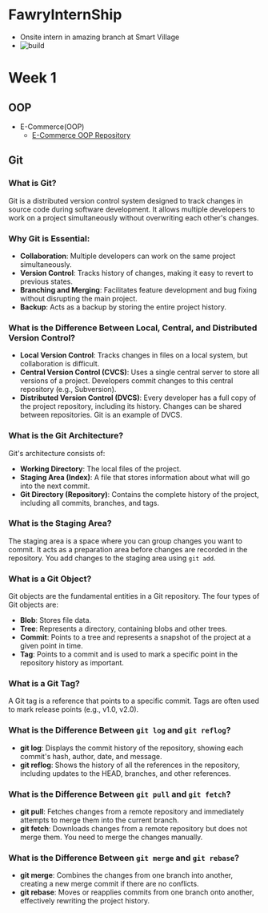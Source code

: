 # FawryInternShip

- Onsite intern in amazing branch at Smart Village
- ![build](https://github.com/ahmedelhdad123/FawryInternShip/assets/91333530/41e71817-fb6f-4a6c-9f25-2cee6aa336dd)

# Week 1

## OOP
- E-Commerce(OOP)
  - [E-Commerce OOP Repository](https://github.com/ahmedelhdad123/E-Commerce-OOp/tree/master)

## Git

### What is Git?

Git is a distributed version control system designed to track changes in source code during software development. It allows multiple developers to work on a project simultaneously without overwriting each other's changes.

### Why Git is Essential:

- **Collaboration**: Multiple developers can work on the same project simultaneously.
- **Version Control**: Tracks history of changes, making it easy to revert to previous states.
- **Branching and Merging**: Facilitates feature development and bug fixing without disrupting the main project.
- **Backup**: Acts as a backup by storing the entire project history.

### What is the Difference Between Local, Central, and Distributed Version Control?

- **Local Version Control**: Tracks changes in files on a local system, but collaboration is difficult.
- **Central Version Control (CVCS)**: Uses a single central server to store all versions of a project. Developers commit changes to this central repository (e.g., Subversion).
- **Distributed Version Control (DVCS)**: Every developer has a full copy of the project repository, including its history. Changes can be shared between repositories. Git is an example of DVCS.

### What is the Git Architecture?

Git's architecture consists of:
- **Working Directory**: The local files of the project.
- **Staging Area (Index)**: A file that stores information about what will go into the next commit.
- **Git Directory (Repository)**: Contains the complete history of the project, including all commits, branches, and tags.

### What is the Staging Area?

The staging area is a space where you can group changes you want to commit. It acts as a preparation area before changes are recorded in the repository. You add changes to the staging area using `git add`.

### What is a Git Object?

Git objects are the fundamental entities in a Git repository. The four types of Git objects are:
- **Blob**: Stores file data.
- **Tree**: Represents a directory, containing blobs and other trees.
- **Commit**: Points to a tree and represents a snapshot of the project at a given point in time.
- **Tag**: Points to a commit and is used to mark a specific point in the repository history as important.

### What is a Git Tag?

A Git tag is a reference that points to a specific commit. Tags are often used to mark release points (e.g., v1.0, v2.0).

### What is the Difference Between `git log` and `git reflog`?

- **git log**: Displays the commit history of the repository, showing each commit's hash, author, date, and message.
- **git reflog**: Shows the history of all the references in the repository, including updates to the HEAD, branches, and other references.

### What is the Difference Between `git pull` and `git fetch`?

- **git pull**: Fetches changes from a remote repository and immediately attempts to merge them into the current branch.
- **git fetch**: Downloads changes from a remote repository but does not merge them. You need to merge the changes manually.

### What is the Difference Between `git merge` and `git rebase`?

- **git merge**: Combines the changes from one branch into another, creating a new merge commit if there are no conflicts.
- **git rebase**: Moves or reapplies commits from one branch onto another, effectively rewriting the project history.

